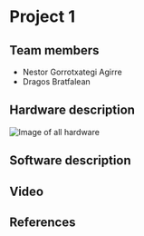 # Project 1
## Team members
- Nestor Gorrotxategi Agirre
- Dragos Bratfalean
## Hardware description
![Image of all hardware](https://github.com/NestorGorrotxategi/digitalelectronics2/blob/main/lab-project1/Sin%20t%C3%ADtulo.png)
## Software description
## Video
## References
